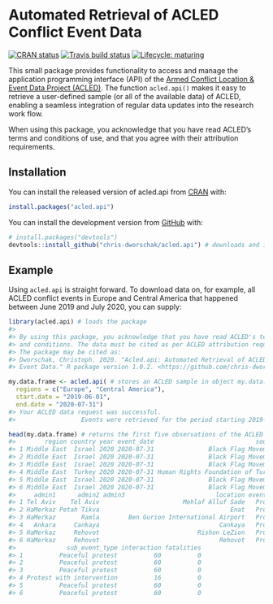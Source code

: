 
<!-- README.md is generated from README.Rmd. Please edit that file -->

# Automated Retrieval of ACLED Conflict Event Data

<!-- badges: start -->

[![CRAN
status](https://www.r-pkg.org/badges/version/acled.api)](https://CRAN.R-project.org/package=acled.api)
[![Travis build
status](https://travis-ci.com/chris-dworschak/acled.api.svg?branch=master)](https://travis-ci.com/chris-dworschak/acled.api)
[![Lifecycle:
maturing](https://img.shields.io/badge/lifecycle-maturing-blue.svg)](https://www.tidyverse.org/lifecycle/#maturing)
<!-- badges: end -->

This small package provides functionality to access and manage the
application programming interface (API) of the [Armed Conflict Location
& Event Data Project (ACLED)](https://acleddata.com/). The function
`acled.api()` makes it easy to retrieve a user-defined sample (or all of
the available data) of ACLED, enabling a seamless integration of regular
data updates into the research work flow.

When using this package, you acknowledge that you have read ACLED’s
terms and conditions of use, and that you agree with their attribution
requirements.

## Installation

You can install the released version of acled.api from
[CRAN](https://CRAN.R-project.org) with:

``` r
install.packages("acled.api")
```

You can install the development version from
[GitHub](https://github.com/) with:

``` r
# install.packages("devtools")
devtools::install_github("chris-dworschak/acled.api") # downloads and installs the package
```

## Example

Using `acled.api` is straight forward. To download data on, for example,
all ACLED conflict events in Europe and Central America that happened
between June 2019 and July 2020, you can supply:

``` r
library(acled.api) # loads the package
#> 
#> By using this package, you acknowledge that you have read ACLED's terms
#> and conditions. The data must be cited as per ACLED attribution requirements.
#> The package may be cited as:
#> Dworschak, Christoph. 2020. "Acled.api: Automated Retrieval of ACLED Conflict
#> Event Data." R package version 1.0.2. <https://github.com/chris-dworschak/acled.api/>

my.data.frame <- acled.api( # stores an ACLED sample in object my.data.frame
  regions = c("Europe", "Central America"), 
  start.date = "2019-06-01", 
  end.date = "2020-07-31")
#> Your ACLED data request was successful.
#>                  Events were retrieved for the period starting 2019-06-01 until 2020-07-31.

head(my.data.frame) # returns the first five observations of the ACLED sample
#>        region country year event_date                            source
#> 1 Middle East  Israel 2020 2020-07-31               Black Flag Movement
#> 2 Middle East  Israel 2020 2020-07-31               Black Flag Movement
#> 3 Middle East  Israel 2020 2020-07-31               Black Flag Movement
#> 4 Middle East  Turkey 2020 2020-07-31 Human Rights Foundation of Turkey
#> 5 Middle East  Israel 2020 2020-07-31               Black Flag Movement
#> 6 Middle East  Israel 2020 2020-07-31               Black Flag Movement
#>     admin1      admin2 admin3                         location event_type
#> 1 Tel Aviv    Tel Aviv                       Mehlaf Alluf Sade   Protests
#> 2 HaMerkaz Petah Tikva                                    Enat   Protests
#> 3 HaMerkaz       Ramla        Ben Gurion International Airport   Protests
#> 4   Ankara     Cankaya                                 Cankaya   Protests
#> 5 HaMerkaz     Rehovot                           Rishon LeZion   Protests
#> 6 HaMerkaz     Rehovot                                 Rehovot   Protests
#>              sub_event_type interaction fatalities
#> 1          Peaceful protest          60          0
#> 2          Peaceful protest          60          0
#> 3          Peaceful protest          60          0
#> 4 Protest with intervention          16          0
#> 5          Peaceful protest          60          0
#> 6          Peaceful protest          60          0
```
